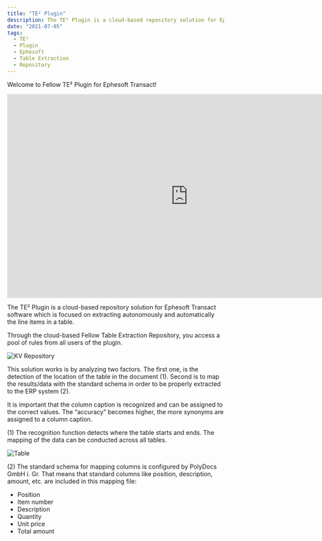```yaml
---
title: "TE² Plugin"
description: The TE² Plugin is a cloud-based repository solution for Ephesoft Transact software which is focused on extracting autonomously and automatically the line items in a table. Through the cloud-based Table Extraction Repository, you access a pool of rules from all users of the plugin.
date: "2021-07-05"
tags:
  - TE²
  - Plugin
  - Ephesoft
  - Table Extraction
  - Repository
---
```


Welcome to Fellow TE² Plugin for Ephesoft Transact!



<div class="video-container">
<iframe width="840" height="472.5" src="https://www.youtube-nocookie.com/embed/Nmr-R3jb0Fw" frameborder="0" allow="accelerometer; autoplay; clipboard-write; encrypted-media; gyroscope; picture-in-picture" allowfullscreen></iframe>
</div>

The TE² Plugin is a cloud-based repository solution for Ephesoft Transact software which is focused on extracting autonomously and automatically the line items in a table.

Through the cloud-based Fellow Table Extraction Repository, you access a pool of rules from all users of the plugin.

![KV Repository](/_images/kv2/FellowKV_Repository-4.png)

This solution works is by analyzing two factors. The first one, is the detection of the location of the table in the document (1). Second is to map the results/data with the standard schema in order to be properly extracted to the ERP system (2).

It is important that the column caption is recognized and can be assigned to the correct values. The “accuracy” becomes higher, the more synonyms are assigned to a column caption.

(1) The recognition function detects where the table starts and ends. The mapping of the data can be conducted across all tables.

![Table](/_images/te/Tabel.png)

(2) The standard schema for mapping columns is configured by PolyDocs GmbH i. Gr. That means that standard columns like position, description, amount, etc. are included in this mapping file:

- Position
- Item number
- Description
- Quantity
- Unit price
- Total amount